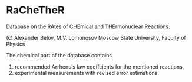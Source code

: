 # RaCheTheR
Database on the RAtes of CHEmical and THErmonuclear Reactions.

(c) Alexander Belov, M.V. Lomonosov Moscow State University, Faculty of Physics

The chemical part of the database contains
1) recommended Arrhenuis law coeffcients for the mentioned reactions,
2) experimental measurements with revised error estimations.
